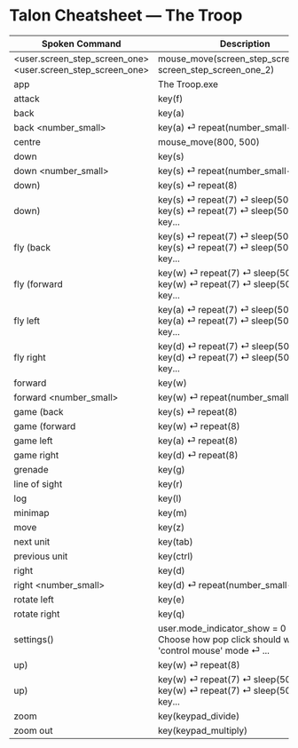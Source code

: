 # Talon Cheatsheet — The Troop

| Spoken Command | Description | Source |
|----------------|-------------|--------|
| <user.screen_step_screen_one> <user.screen_step_screen_one> | mouse_move(screen_step_screen_one_1, screen_step_screen_one_2) | the_troop |
| app | The Troop.exe | the_troop |
| attack | key(f) | the_troop |
| back | key(a) | the_troop |
| back <number_small> | key(a) ⏎     repeat(number_small-1) | the_troop |
| centre | mouse_move(800, 500) | the_troop |
| down | key(s) | the_troop |
| down <number_small> | key(s) ⏎     repeat(number_small-1) | the_troop |
| down) | key(s) ⏎     repeat(8) | the_troop |
| down) | key(s) ⏎     repeat(7) ⏎     sleep(50ms) ⏎     key(s) ⏎     repeat(7) ⏎     sleep(50ms) ⏎     key... | the_troop |
| fly (back | key(s) ⏎     repeat(7) ⏎     sleep(50ms) ⏎     key(s) ⏎     repeat(7) ⏎     sleep(50ms) ⏎     key... | the_troop |
| fly (forward | key(w) ⏎     repeat(7) ⏎     sleep(50ms) ⏎     key(w) ⏎     repeat(7) ⏎     sleep(50ms) ⏎     key... | the_troop |
| fly left | key(a) ⏎     repeat(7) ⏎     sleep(50ms) ⏎     key(a) ⏎     repeat(7) ⏎     sleep(50ms) ⏎     key... | the_troop |
| fly right | key(d) ⏎     repeat(7) ⏎     sleep(50ms) ⏎     key(d) ⏎     repeat(7) ⏎     sleep(50ms) ⏎     key... | the_troop |
| forward | key(w) | the_troop |
| forward <number_small> | key(w) ⏎     repeat(number_small-1) | the_troop |
| game (back | key(s) ⏎     repeat(8) | the_troop |
| game (forward | key(w) ⏎     repeat(8) | the_troop |
| game left | key(a) ⏎     repeat(8) | the_troop |
| game right | key(d) ⏎     repeat(8) | the_troop |
| grenade | key(g) | the_troop |
| line of sight | key(r) | the_troop |
| log | key(l) | the_troop |
| minimap | key(m) | the_troop |
| move | key(z) | the_troop |
| next unit | key(tab) | the_troop |
| previous unit | key(ctrl) | the_troop |
| right | key(d) | the_troop |
| right <number_small> | key(d) ⏎     repeat(number_small-1) | the_troop |
| rotate left | key(e) | the_troop |
| rotate right | key(q) | the_troop |
| settings() | user.mode_indicator_show = 0 ⏎     # Choose how pop click should work in 'control mouse' mode ⏎  ... | the_troop |
| up) | key(w) ⏎     repeat(8) | the_troop |
| up) | key(w) ⏎     repeat(7) ⏎     sleep(50ms) ⏎     key(w) ⏎     repeat(7) ⏎     sleep(50ms) ⏎     key... | the_troop |
| zoom | key(keypad_divide) | the_troop |
| zoom out | key(keypad_multiply) | the_troop |
